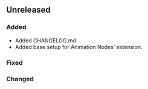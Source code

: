 ## Unreleased

### Added

- Added CHANGELOG.md.
- Added base setup for Animation Nodes' extension.

### Fixed


### Changed
